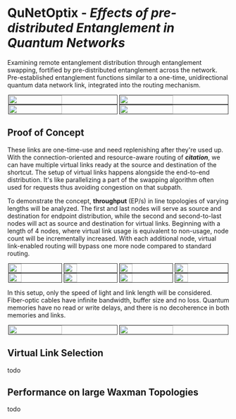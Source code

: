 # **QuNetOptix** - *Effects of pre-distributed Entanglement in Quantum Networks*

Examining remote entanglement distribution through entanglement swapping, fortified by pre-distributed entanglement across the network. 
Pre-established entanglement functions similar to a one-time, unidirectional quantum data network link, integrated into the routing mechanism.

<div style="display: flex; justify-content: space-around;">
    <img src="https://i.imgur.com/mnOLN1N.gif" width="49%" style="border: 1px solid #333333"/>
    <img src="https://i.imgur.com/zaPC1HV.gif" width="49%" style="border: 1px solid #333333"/>
</div>


<div style="display: flex; justify-content: space-around;">
    <img src="https://i.imgur.com/jWUo8ms.gif" width="49%" style="border: 1px solid #333333"/>
    <img src="https://i.imgur.com/9BI2RE2.gif" width="49%" style="border: 1px solid #333333"/>
</div>


## Proof of Concept 

These links are one-time-use and need replenishing after they're used up.
With the connection-oriented and resource-aware routing of ***citation***, we can have multiple virtual links ready at the source and destination of the shortcut.
The setup of virtual links happens alongside the end-to-end distribution. 
It's like parallelizing a part of the swapping algorithm often used for requests thus avoiding congestion on that subpath.

To demonstrate the concept, **throughput** (EP/s) in line topologies of varying lengths will be analyzed. 
The first and last nodes will serve as source and destination for endpoint distribution, while the second and second-to-last nodes will act as source and destination for virtual links. 
Beginning with a length of 4 nodes, where virtual link usage is equivalent to non-usage, node count will be incrementally increased. 
With each additional node, virtual link-enabled routing will bypass one more node compared to standard routing.

<div style="display: flex; justify-content: space-around;">
    <img src="https://i.imgur.com/sp0IBtm.gif" width="24%" style="border: 1px solid #333333"/>
    <img src="https://i.imgur.com/SfcHfEQ.gif" width="24%" style="border: 1px solid #333333"/>
    <img src="https://i.imgur.com/UXaDzUz.gif" width="24%" style="border: 1px solid #333333"/>
    <img src="https://i.imgur.com/ZjsqoA0.gif" width="24%" style="border: 1px solid #333333"/>
</div>

<div style="display: flex; justify-content: space-around;">
    <img src="https://i.imgur.com/RkVJX52.gif" width="24%" style="border: 1px solid #333333"/>
    <img src="https://i.imgur.com/XdiGUQj.gif" width="24%" style="border: 1px solid #333333"/>
    <img src="https://i.imgur.com/qU1UeC9.gif" width="24%" style="border: 1px solid #333333"/>
    <img src="https://i.imgur.com/V3CYkR1.gif" width="24%" style="border: 1px solid #333333"/>
</div>

In this setup, only the speed of light and link length will be considered. 
Fiber-optic cables have infinite bandwidth, buffer size and no loss. 
Quantum memories have no read or write delays, and there is no decoherence in both memories and links.

<div style="display: flex; justify-content: space-around;">
    <img src="https://i.imgur.com/RkVJX52.gif" width="49%" style="border: 1px solid #333333"/>
    <img src="https://i.imgur.com/V3CYkR1.gif" width="49%" style="border: 1px solid #333333"/>
</div>


## Virtual Link Selection

todo

## Performance on large Waxman Topologies

todo
